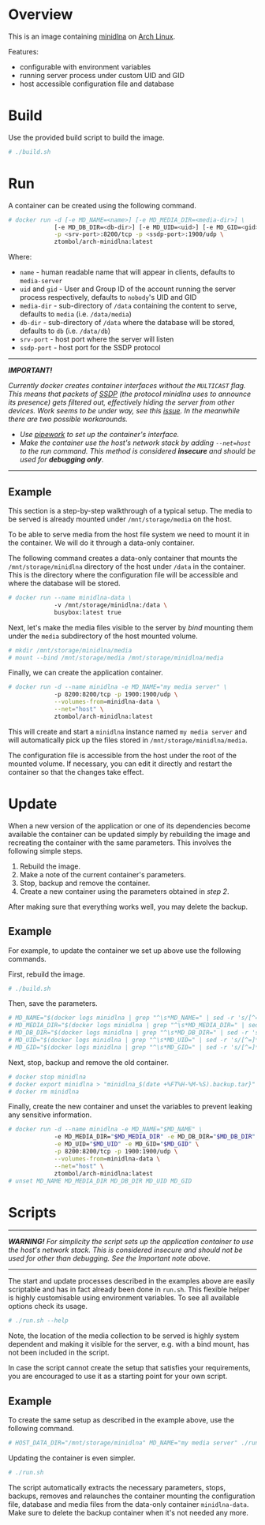 # Overview

This is an image containing [minidlna][md-hp] on [Arch Linux][al-hp].

Features:
- configurable with environment variables
- running server process under custom UID and GID
- host accessible configuration file and database


# Build

Use the provided build script to build the image.

```sh
# ./build.sh
```


# Run

A container can be created using the following command.

```sh
# docker run -d [-e MD_NAME=<name>] [-e MD_MEDIA_DIR=<media-dir>] \
             [-e MD_DB_DIR=<db-dir>] [-e MD_UID=<uid>] [-e MD_GID=<gid>] \
             -p <srv-port>:8200/tcp -p <ssdp-port>:1900/udp \
             ztombol/arch-minidlna:latest
```

Where:
- `name` - human readable name that will appear in clients, defaults to
  `media-server`
- `uid` and `gid` - User and Group ID of the account running the server
  process respectively, defaults to `nobody`'s UID and GID
- `media-dir` - sub-directory of `/data` containing the content to serve,
  defaults to `media` (i.e. `/data/media`)
- `db-dir` - sub-directory of `/data` where the database will be stored,
  defaults to `db` (i.e. `/data/db`)
- `srv-port` - host port where the server will listen
- `ssdp-port` - host port for the SSDP protocol

- - - - - - - - - - - - - - - - - - - - - - - - - - - - - - - - - - - - - - - -

***IMPORTANT!***

*Currently docker creates container interfaces without the `MULTICAST` flag.
This means that packets of [SSDP][ssdp-wp] (the protocol minidlna uses to
announce its presence) gets filtered out, effectively hiding the server from
other devices. Work seems to be under way, see this [issue][docker-iss-mcast].
In the meanwhile there are two possible workarounds.*

* *Use [pipework][pipework-gh] to set up the container's interface.*
* *Make the container use the host's network stack by adding `--net=host` to the
  run command. This method is considered* ***insecure*** *and should be used
  for* ***debugging only***.

- - - - - - - - - - - - - - - - - - - - - - - - - - - - - - - - - - - - - - - -


## Example

This section is a step-by-step walkthrough of a typical setup. The media to be
served is already mounted under `/mnt/storage/media` on the host.

To be able to serve media from the host file system we need to mount it in the
container. We will do it through a data-only container.

The following command creates a data-only container that mounts the
`/mnt/storage/minidlna` directory of the host under `/data` in the container.
This is the directory where the configuration file will be accessible and where
the database will be stored.

```sh
# docker run --name minidlna-data \
             -v /mnt/storage/minidlna:/data \
             busybox:latest true
```

Next, let's make the media files visible to the server by *bind* mounting them
under the `media` subdirectory of the host mounted volume.

```sh
# mkdir /mnt/storage/minidlna/media
# mount --bind /mnt/storage/media /mnt/storage/minidlna/media
```

Finally, we can create the application container.

```sh
# docker run -d --name minidlna -e MD_NAME="my media server" \
             -p 8200:8200/tcp -p 1900:1900/udp \
             --volumes-from=minidlna-data \
             --net="host" \
             ztombol/arch-minidlna:latest
```

This will create and start a `minidlna` instance named `my media server` and
will automatically pick up the files stored in `/mnt/storage/minidlna/media`.

The configuration file is accessible from the host under the root of the mounted
volume. If necessary, you can edit it directly and restart the container so that
the changes take effect.


# Update

When a new version of the application or one of its dependencies become
available the container can be updated simply by rebuilding the image and
recreating the container with the same parameters. This involves the following
simple steps.

1. Rebuild the image.
2. Make a note of the current container's parameters.
3. Stop, backup and remove the container.
4. Create a new container using the parameters obtained in *step 2*.

After making sure that everything works well, you may delete the backup.


## Example

For example, to update the container we set up above use the following commands.

First, rebuild the image.

```sh
# ./build.sh
```

Then, save the parameters.

```sh
# MD_NAME="$(docker logs minidlna | grep "^\s*MD_NAME=" | sed -r 's/[^=]*=(.*)$/\1/')"
# MD_MEDIA_DIR="$(docker logs minidlna | grep "^\s*MD_MEDIA_DIR=" | sed -r 's/[^=]*=(.*)$/\1/')"
# MD_DB_DIR="$(docker logs minidlna | grep "^\s*MD_DB_DIR=" | sed -r 's/[^=]*=(.*)$/\1/')"
# MD_UID="$(docker logs minidlna | grep "^\s*MD_UID=" | sed -r 's/[^=]*=(.*)$/\1/')"
# MD_GID="$(docker logs minidlna | grep "^\s*MD_GID=" | sed -r 's/[^=]*=(.*)$/\1/')"
```

Next, stop, backup and remove the old container.

```sh
# docker stop minidlna
# docker export minidlna > "minidlna_$(date +%FT%H-%M-%S).backup.tar}"
# docker rm minidlna
```

Finally, create the new container and unset the variables to prevent leaking any
sensitive information.

```sh
# docker run -d --name minidlna -e MD_NAME="$MD_NAME" \
             -e MD_MEDIA_DIR="$MD_MEDIA_DIR" -e MD_DB_DIR="$MD_DB_DIR" \
             -e MD_UID="$MD_UID" -e MD_GID="$MD_GID" \
             -p 8200:8200/tcp -p 1900:1900/udp \
             --volumes-from=minidlna-data \
             --net="host" \
             ztombol/arch-minidlna:latest
# unset MD_NAME MD_MEDIA_DIR MD_DB_DIR MD_UID MD_GID
```


# Scripts

- - - - - - - - - - - - - - - - - - - - - - - - - - - - - - - - - - - - - - - -

***WARNING!***
*For simplicity the script sets up the application container to use the host's
network stack. This is considered insecure and should not be used for other than
debugging. See the *Important* note above.*

- - - - - - - - - - - - - - - - - - - - - - - - - - - - - - - - - - - - - - - -

The start and update processes described in the examples above are easily
scriptable and has in fact already been done in `run.sh`. This flexible helper
is highly customisable using environment variables. To see all available options
check its usage.

```sh
# ./run.sh --help
```

Note, the location of the media collection to be served is highly system
dependent and making it visible for the server, e.g. with a bind mount, has not
been included in the script.

In case the script cannot create the setup that satisfies your requirements, you
are encouraged to use it as a starting point for your own script.


## Example

To create the same setup as described in the example above, use the following
command.

```sh
# HOST_DATA_DIR="/mnt/storage/minidlna" MD_NAME="my media server" ./run.sh
```

Updating the container is even simpler.

```sh
# ./run.sh
```

The script automatically extracts the necessary parameters, stops, backups,
removes and relaunches the container mounting the configuration file, database
and media files from the data-only container `minidlna-data`. Make sure to
delete the backup container when it's not needed any more.


<!-- References -->

[md-hp]: http://sourceforge.net/projects/minidlna/
[al-hp]: https://www.archlinux.org/
[ssdp-wp]: https://en.wikipedia.org/wiki/Simple_Service_Discovery_Protocol
[docker-iss-mcast]: https://github.com/dotcloud/docker/issues/3043
[pipework-gh]: https://github.com/jpetazzo/pipework
